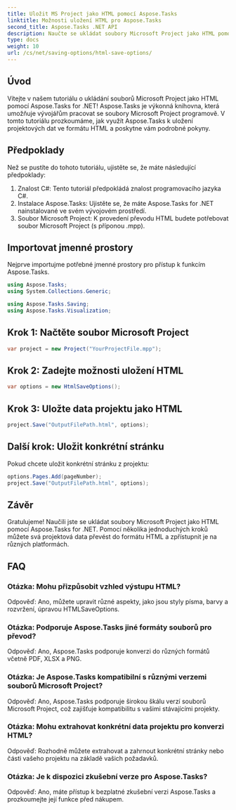 ```yaml
---
title: Uložit MS Project jako HTML pomocí Aspose.Tasks
linktitle: Možnosti uložení HTML pro Aspose.Tasks
second_title: Aspose.Tasks .NET API
description: Naučte se ukládat soubory Microsoft Project jako HTML pomocí Aspose.Tasks for .NET. Převeďte data projektu bez námahy pomocí našeho podrobného průvodce.
type: docs
weight: 10
url: /cs/net/saving-options/html-save-options/
---
```

## Úvod
Vítejte v našem tutoriálu o ukládání souborů Microsoft Project jako HTML pomocí Aspose.Tasks for .NET! Aspose.Tasks je výkonná knihovna, která umožňuje vývojářům pracovat se soubory Microsoft Project programově. V tomto tutoriálu prozkoumáme, jak využít Aspose.Tasks k uložení projektových dat ve formátu HTML a poskytne vám podrobné pokyny.
## Předpoklady
Než se pustíte do tohoto tutoriálu, ujistěte se, že máte následující předpoklady:
1. Znalost C#: Tento tutoriál předpokládá znalost programovacího jazyka C#.
2. Instalace Aspose.Tasks: Ujistěte se, že máte Aspose.Tasks for .NET nainstalované ve svém vývojovém prostředí.
3. Soubor Microsoft Project: K provedení převodu HTML budete potřebovat soubor Microsoft Project (s příponou .mpp).

## Importovat jmenné prostory
Nejprve importujme potřebné jmenné prostory pro přístup k funkcím Aspose.Tasks.
```csharp
using Aspose.Tasks;
using System.Collections.Generic;

using Aspose.Tasks.Saving;
using Aspose.Tasks.Visualization;
```

## Krok 1: Načtěte soubor Microsoft Project
```csharp
var project = new Project("YourProjectFile.mpp");
```
## Krok 2: Zadejte možnosti uložení HTML
```csharp
var options = new HtmlSaveOptions();
```
## Krok 3: Uložte data projektu jako HTML
```csharp
project.Save("OutputFilePath.html", options);
```
## Další krok: Uložit konkrétní stránku
Pokud chcete uložit konkrétní stránku z projektu:
```csharp
options.Pages.Add(pageNumber);
project.Save("OutputFilePath.html", options);
```

## Závěr
Gratulujeme! Naučili jste se ukládat soubory Microsoft Project jako HTML pomocí Aspose.Tasks for .NET. Pomocí několika jednoduchých kroků můžete svá projektová data převést do formátu HTML a zpřístupnit je na různých platformách.
## FAQ
### Otázka: Mohu přizpůsobit vzhled výstupu HTML?
Odpověď: Ano, můžete upravit různé aspekty, jako jsou styly písma, barvy a rozvržení, úpravou HTMLSaveOptions.
### Otázka: Podporuje Aspose.Tasks jiné formáty souborů pro převod?
Odpověď: Ano, Aspose.Tasks podporuje konverzi do různých formátů včetně PDF, XLSX a PNG.
### Otázka: Je Aspose.Tasks kompatibilní s různými verzemi souborů Microsoft Project?
Odpověď: Ano, Aspose.Tasks podporuje širokou škálu verzí souborů Microsoft Project, což zajišťuje kompatibilitu s vašimi stávajícími projekty.
### Otázka: Mohu extrahovat konkrétní data projektu pro konverzi HTML?
Odpověď: Rozhodně můžete extrahovat a zahrnout konkrétní stránky nebo části vašeho projektu na základě vašich požadavků.
### Otázka: Je k dispozici zkušební verze pro Aspose.Tasks?
Odpověď: Ano, máte přístup k bezplatné zkušební verzi Aspose.Tasks a prozkoumejte její funkce před nákupem.